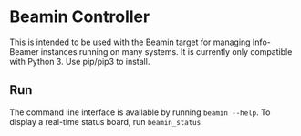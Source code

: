 # Beamin Controller

This is intended to be used with the Beamin target for managing Info-Beamer instances running on many systems.  It is currently only compatible with Python 3.  Use pip/pip3 to install.

## Run

The command line interface is available by running `beamin --help`.  To display a real-time status board, run `beamin_status`.
